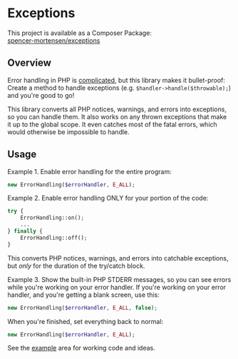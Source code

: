 # Exceptions

This project is available as a Composer Package:   
[spencer-mortensen/exceptions](https://packagist.org/packages/spencer-mortensen/exceptions)

## Overview

Error handling in PHP is [complicated](https://spencermortensen.com/articles/php-error-handling/), but this library makes it bullet-proof:
Create a method to handle exceptions (e.g. `$handler->handle($throwable);`) and you're good to go!

This library converts all PHP notices, warnings, and errors into exceptions, so you can handle them.
It also works on any thrown exceptions that make it up to the global scope.
It even catches most of the fatal errors, which would otherwise be impossible to handle.


## Usage

Example 1. Enable error handling for the entire program:

```php
new ErrorHandling($errorHandler, E_ALL);
```

Example 2. Enable error handling ONLY for your portion of the code:

```php
try {
	ErrorHandling::on();
	...
} finally {
	ErrorHandling::off();
}
```

This converts PHP notices, warnings, and errors into catchable exceptions, but _only_ for the duration of the try/catch block.

Example 3. Show the built-in PHP STDERR messages, so you can see errors while you're working on your error handler.
If you're working on your error handler, and you're getting a blank screen, use this:

```php
new ErrorHandling($errorHandler, E_ALL, false);
```

When you're finished, set everything back to normal:

```php
new ErrorHandling($errorHandler, E_ALL);
```

See the [example](https://github.com/spencer-mortensen/exceptions/tree/master/example) area for working code and ideas.
